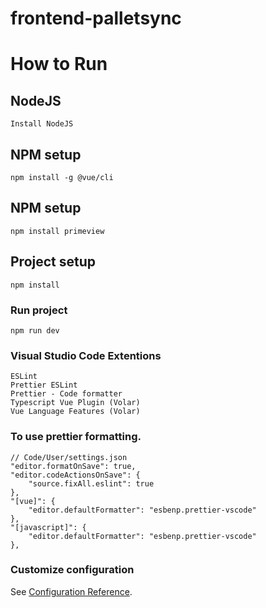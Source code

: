 # frontend-palletsync

# How to Run

## NodeJS 
```
Install NodeJS
```

## NPM setup
```
npm install -g @vue/cli
```
## NPM setup
```
npm install primeview
```
## Project setup
```
npm install
```

### Run project
```
npm run dev
```

### Visual Studio Code Extentions
```
ESLint
Prettier ESLint
Prettier - Code formatter
Typescript Vue Plugin (Volar)
Vue Language Features (Volar)
```

### To use prettier formatting.
```
// Code/User/settings.json
"editor.formatOnSave": true,
"editor.codeActionsOnSave": {
    "source.fixAll.eslint": true
},
"[vue]": {
    "editor.defaultFormatter": "esbenp.prettier-vscode"
},
"[javascript]": {
    "editor.defaultFormatter": "esbenp.prettier-vscode"
},
```

### Customize configuration
See [Configuration Reference](https://cli.vuejs.org/config/).
